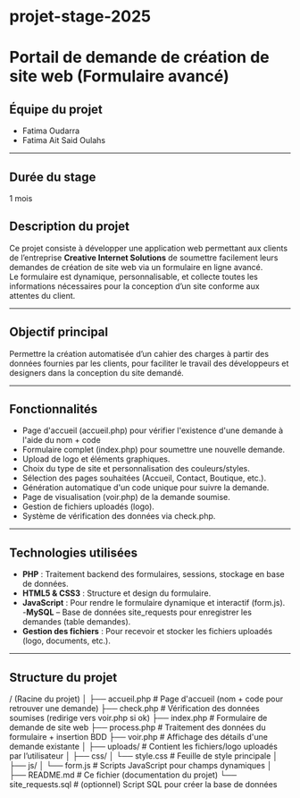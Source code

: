 # projet-stage-2025
# Portail de demande de création de site web (Formulaire avancé)


## Équipe du projet

- Fatima Oudarra  
- Fatima Ait Said Oulahs

---

## Durée du stage

 1 mois
 
## Description du projet

Ce projet consiste à développer une application web permettant aux clients de l’entreprise **Creative Internet Solutions** de soumettre facilement leurs demandes de création de site web via un formulaire en ligne avancé.  
Le formulaire est dynamique, personnalisable, et collecte toutes les informations nécessaires pour la conception d’un site conforme aux attentes du client.

---

## Objectif principal

Permettre la création automatisée d’un cahier des charges à partir des données fournies par les clients, pour faciliter le travail des développeurs et designers dans la conception du site demandé.

---

## Fonctionnalités

- Page d'accueil (accueil.php) pour vérifier l'existence d'une demande à l'aide du nom + code
- Formulaire complet (index.php) pour soumettre une nouvelle demande.  
- Upload de logo et éléments graphiques.
- Choix du type de site et personnalisation des couleurs/styles.  
- Sélection des pages souhaitées (Accueil, Contact, Boutique, etc.).
- Génération automatique d'un code unique pour suivre la demande.  
- Page de visualisation (voir.php) de la demande soumise.
- Gestion de fichiers uploadés (logo).
- Système de vérification des données via check.php.

---

## Technologies utilisées

- **PHP** : Traitement backend des formulaires, sessions, stockage en base de données.
- **HTML5 & CSS3** : Structure et design du formulaire.  
- **JavaScript** : Pour rendre le formulaire dynamique et interactif (form.js). 
-**MySQL** – Base de données site_requests pour enregistrer les demandes (table demandes).  
- **Gestion des fichiers** : Pour recevoir et stocker les fichiers uploadés (logo, documents, etc.).

---

## Structure du projet
/ (Racine du projet)
│
├── accueil.php              # Page d'accueil (nom + code pour retrouver une demande)
├── check.php                # Vérification des données soumises (redirige vers voir.php si ok)
├── index.php                # Formulaire de demande de site web
├── process.php              # Traitement des données du formulaire + insertion BDD
├── voir.php                 # Affichage des détails d'une demande existante
│
├── uploads/                 # Contient les fichiers/logo uploadés par l’utilisateur
│
├── css/
│   └── style.css            # Feuille de style principale
│
├── js/
│   └── form.js              # Scripts JavaScript pour champs dynamiques
│
├── README.md                # Ce fichier (documentation du projet)
└── site_requests.sql        # (optionnel) Script SQL pour créer la base de données


